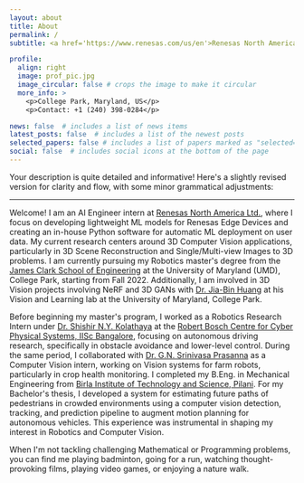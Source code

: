 ```yaml
---
layout: about
title: About
permalink: /
subtitle: <a href='https://www.renesas.com/us/en'>Renesas North America Ltd.</a> | <a href='https://umd.edu/'>University of Maryland</a> | <a href='https://www.bits-pilani.ac.in/'>BITS Pilani</a> 

profile:
  align: right
  image: prof_pic.jpg
  image_circular: false # crops the image to make it circular
  more_info: >
    <p>College Park, Maryland, US</p>
    <p>Contact: +1 (240) 398-0284</p>

news: false  # includes a list of news items
latest_posts: false  # includes a list of the newest posts
selected_papers: false # includes a list of papers marked as "selected={true}"
social: false  # includes social icons at the bottom of the page
---
```


Your description is quite detailed and informative! Here's a slightly revised version for clarity and flow, with some minor grammatical adjustments:

---

Welcome! I am an AI Engineer intern at [Renesas North America Ltd.](https://www.renesas.com/us/en), where I focus on developing lightweight ML models for Renesas Edge Devices and creating an in-house Python software for automatic ML deployment on user data. My current research centers around 3D Computer Vision applications, particularly in 3D Scene Reconstruction and Single/Multi-view Images to 3D problems. I am currently pursuing my Robotics master's degree from the [James Clark School of Engineering](https://eng.umd.edu/) at the University of Maryland (UMD), College Park, starting from Fall 2022. Additionally, I am involved in 3D Vision projects involving NeRF and 3D GANs with [Dr. Jia-Bin Huang](https://jbhuang0604.github.io/#group) at his Vision and Learning lab at the University of Maryland, College Park.

Before beginning my master's program, I worked as a Robotics Research Intern under [Dr. Shishir N.Y. Kolathaya](https://www.shishirny.com/) at the [Robert Bosch Centre for Cyber Physical Systems, IISc Bangalore](https://cps.iisc.ac.in/), focusing on autonomous driving research, specifically in obstacle avoidance and lower-level control. During the same period, I collaborated with [Dr. G.N. Srinivasa Prasanna](https://mahabalaganaka.iiitb.ac.in/people/prasanna.html) as a Computer Vision intern, working on Vision systems for farm robots, particularly in crop health monitoring. I completed my B.Eng. in Mechanical Engineering from [Birla Institute of Technology and Science, Pilani](https://www.bits-pilani.ac.in/). For my Bachelor's thesis, I developed a system for estimating future paths of pedestrians in crowded environments using a computer vision detection, tracking, and prediction pipeline to augment motion planning for autonomous vehicles. This experience was instrumental in shaping my interest in Robotics and Computer Vision.

When I'm not tackling challenging Mathematical or Programming problems, you can find me playing badminton, going for a run, watching thought-provoking films, playing video games, or enjoying a nature walk.